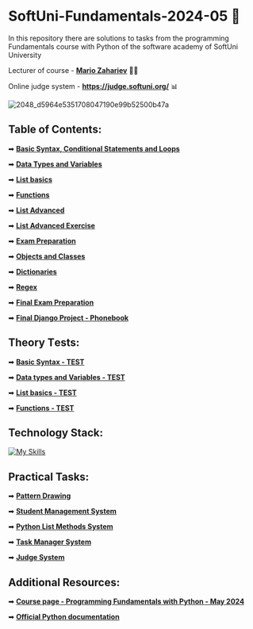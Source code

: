 # SoftUni-Fundamentals-2024-05 🏫
In this repository there are solutions to tasks from the programming Fundamentals course with Python of the software academy of SoftUni University 

Lecturer of course - **[Mario Zahariev](https://www.linkedin.com/in/mario-zahariev-753a7b202/)** 🐱‍🚀

Online judge system - **https://judge.softuni.org/** 📊

![2048_d5964e5351708047190e99b52500b47a](https://github.com/zahariev-webbersof/python-fundamentals-05-2024/assets/68993494/119a51ec-0428-4da7-801f-462140fb9cc7)
 
## Table of Contents:
➡ [**Basic Syntax, Conditional Statements and Loops**](https://github.com/zahariev-webbersof/python-fundamentals-05-2024/tree/main/basic_syntax) 
 
➡ [**Data Types and Variables**](https://github.com/zahariev-webbersof/python-fundamentals-05-2024/tree/main/data_types_and_variables)
 
➡ [**List basics**](https://github.com/zahariev-webbersof/python-fundamentals-05-2024/tree/main/list_basics)
 
➡ [**Functions**](https://github.com/zahariev-webbersof/python-fundamentals-05-2024/tree/main/functions)  
  
➡ [**List Advanced**](https://github.com/zahariev-webbersof/python-fundamentals-05-2024/tree/main/list_advance)  

➡ [**List Advanced Exercise**](https://github.com/zahariev-webbersof/python-fundamentals-05-2024/tree/main/list_advance_exercise) 
  
➡ [**Exam Preparation**](https://github.com/zahariev-webbersof/python-fundamentals-05-2024/tree/main/exam_preparation)
 
➡ [**Objects and Classes**](https://github.com/zahariev-webbersof/python-fundamentals-05-2024/tree/main/class_and_objects)

➡ [**Dictionaries**](https://github.com/zahariev-webbersof/python-fundamentals-05-2024/tree/main/dictionaries)

➡ [**Regex**](https://github.com/zahariev-webbersof/python-fundamentals-05-2024/tree/main/regex)

➡ [**Final Exam Preparation**](https://github.com/zahariev-webbersof/python-fundamentals-05-2024/tree/main/exam_preparation_2)

➡ [**Final Django Project - Phonebook**](https://github.com/zahariev-webbersof/python-fundamentals-05-2024/tree/main/djangoproject)
 
## Theory Тests:
➡ [**Basic Syntax - TEST**](https://github.com/zahariev-webbersof/python-fundamentals-05-2024/blob/main/Basic%20Syntax%20-%20TEST.md)

➡ [**Data types and Variables - TEST**](https://github.com/zahariev-webbersof/python-fundamentals-05-2024/blob/main/Data%20types%20and%20Variables%20-%20TEST.md)

➡ [**List basics - TEST**](https://github.com/zahariev-webbersof/python-fundamentals-05-2024/blob/main/List%20basic%20-%20TEST.md)

➡ [**Functions - TEST**](https://github.com/zahariev-webbersof/python-fundamentals-05-2024/blob/main/Functions%20-%20TEST)
 
## Technology Stack: 
[![My Skills](https://skillicons.dev/icons?i=python,django,postgresql,git,html,css,linux,apple,windows&theme=light)](https://skillicons.dev)

## Practical Tasks: 
➡ [**Pattern Drawing**](https://github.com/zahariev-webbersof/python-fundamentals-05-2024/blob/main/Pattern%20Drawing.md)

➡ [**Student Management System**](https://github.com/zahariev-webbersof/python-fundamentals-05-2024/blob/main/Student%20Management%20System.md)

➡ [**Python List Methods System**](https://github.com/zahariev-webbersof/python-fundamentals-05-2024/blob/main/Python%20List%20Methods%20System.md)

➡ [**Task Manager System**](https://github.com/zahariev-webbersof/python-fundamentals-05-2024/blob/main/Task%20Manager.md)

➡ [**Judge System**](https://github.com/zahariev-webbersof/python-fundamentals-05-2024/blob/main/Test%20Judge%20System.md)

## Additional Resources:

➡ [**Course page - Programming Fundamentals with Python - May 2024**](https://softuni.bg/trainings/4501/programming-fundamentals-with-python-may-2024)

➡ [**Official Python documentation**](https://docs.python.org/3/)


